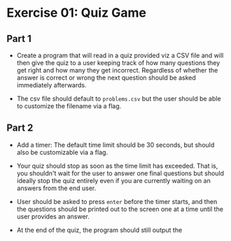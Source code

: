 # Exercise 01: Quiz Game

## Part 1
- Create a program that will read in a quiz provided viz a CSV file and will then give the quiz to a user
keeping track of how many questions they get right and how many they get
incorrect. Regardless of whether the answer is correct or wrong the next question
should be asked immediately afterwards.

- The csv file should default to `problems.csv` but the user should be able
to customize the filename via a flag.

## Part 2
- Add a timer: The default time limit should be 30 seconds, but should also be
customizable via a flag.

- Your quiz should stop as soon as the time limit has exceeded. That is, you
shouldn't wait for the user to answer one final questions but should
ideally stop the quiz entirely even if you are currently waiting on an answers
from the end user.

- User should be asked to press `enter` before the timer starts, and
then the questions should be printed out to the screen one at a time
until the user provides an answer.

- At the end of the quiz, the program should still output the
